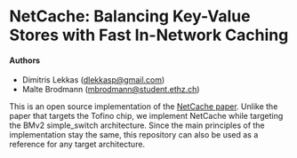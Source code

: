 # NetCache: Balancing Key-Value Stores with Fast In-Network Caching

#### Authors
* Dimitris Lekkas (dlekkasp@gmail.com)
* Malte Brodmann (mbrodmann@student.ethz.ch)

This is an open source implementation of the [NetCache paper](https://www.cs.jhu.edu/~xinjin/files/SOSP17_NetCache.pdf).
Unlike the paper that targets the Tofino chip, we implement NetCache while targeting the
BMv2 simple\_switch architecture. Since the main principles of the implementation stay the same,
this repository can also be used as a reference for any target architecture.
